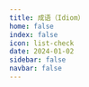 ```yaml
---
title: 成语（Idiom）
home: false
index: false
icon: list-check
date: 2024-01-02
sidebar: false
navbar: false
---
```




